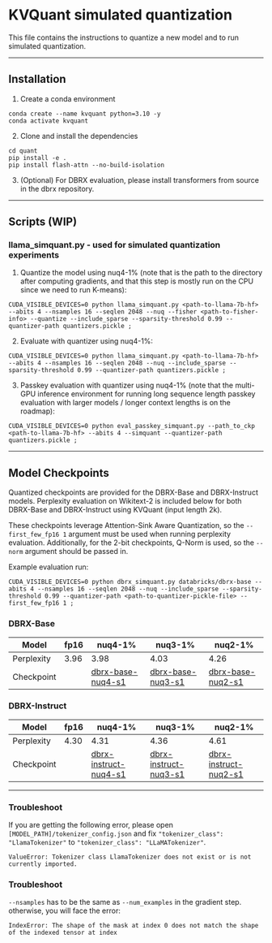 # KVQuant simulated quantization

This file contains the instructions to quantize a new model and to run simulated quantization.

---

## Installation

1. Create a conda environment
```
conda create --name kvquant python=3.10 -y
conda activate kvquant
```

2. Clone and install the dependencies
```
cd quant
pip install -e .
pip install flash-attn --no-build-isolation
```

3. (Optional) For DBRX evaluation, please install transformers from source in the dbrx repository.

---
## Scripts (WIP)

### llama_simquant.py - used for simulated quantization experiments

1. Quantize the model using nuq4-1% (note that <path-to-fisher-info> is the path to the directory after computing gradients, and that this step is mostly run on the CPU since we need to run K-means):
```
CUDA_VISIBLE_DEVICES=0 python llama_simquant.py <path-to-llama-7b-hf> --abits 4 --nsamples 16 --seqlen 2048 --nuq --fisher <path-to-fisher-info> --quantize --include_sparse --sparsity-threshold 0.99 --quantizer-path quantizers.pickle ;
```

2. Evaluate with quantizer using nuq4-1%:
```
CUDA_VISIBLE_DEVICES=0 python llama_simquant.py <path-to-llama-7b-hf> --abits 4 --nsamples 16 --seqlen 2048 --nuq --include_sparse --sparsity-threshold 0.99 --quantizer-path quantizers.pickle ;
```

3. Passkey evaluation with quantizer using nuq4-1% (note that the multi-GPU inference environment for running long sequence length passkey evaluation with larger models / longer context lengths is on the roadmap):
```
CUDA_VISIBLE_DEVICES=0 python eval_passkey_simquant.py --path_to_ckp <path-to-llama-7b-hf> --abits 4 --simquant --quantizer-path quantizers.pickle ;
```

---

## Model Checkpoints

Quantized checkpoints are provided for the DBRX-Base and DBRX-Instruct models. Perplexity evaluation on Wikitext-2 is included below for both DBRX-Base and DBRX-Instruct using KVQuant (input length 2k). 

These checkpoints leverage Attention-Sink Aware Quantization, so the `--first_few_fp16 1` argument must be used when running perplexity evaluation. Additionally, for the 2-bit checkpoints, Q-Norm is used, so the `--norm` argument should be passed in.

Example evaluation run:

```
CUDA_VISIBLE_DEVICES=0 python dbrx_simquant.py databricks/dbrx-base --abits 4 --nsamples 16 --seqlen 2048 --nuq --include_sparse --sparsity-threshold 0.99 --quantizer-path <path-to-quantizer-pickle-file> --first_few_fp16 1 ;
```

### DBRX-Base

| Model |  fp16 | nuq4-1% | nuq3-1% |  nuq2-1% |
| -------- | -------- | -------- | -------- | -------- |
| Perplexity    |  3.96 | 3.98 | 4.03 | 4.26 | 
| Checkpoint | | [dbrx-base-nuq4-s1](https://huggingface.co/squeeze-ai-lab/dbrx-base-a4-s1) | [dbrx-base-nuq3-s1](https://huggingface.co/squeeze-ai-lab/dbrx-base-a3-s1) | [dbrx-base-nuq2-s1](https://huggingface.co/squeeze-ai-lab/dbrx-base-a2-s1) |

### DBRX-Instruct

| Model |  fp16 | nuq4-1% | nuq3-1% |  nuq2-1% |
| -------- | -------- | -------- | -------- | -------- |
| Perplexity    |  4.30 | 4.31 | 4.36 | 4.61 | 
| Checkpoint | | [dbrx-instruct-nuq4-s1](https://huggingface.co/squeeze-ai-lab/dbrx-instruct-a4-s1) | [dbrx-instruct-nuq3-s1](https://huggingface.co/squeeze-ai-lab/dbrx-instruct-a3-s1) | [dbrx-instruct-nuq2-s1](https://huggingface.co/squeeze-ai-lab/dbrx-instruct-a2-s1) |

---

### Troubleshoot
If you are getting the following error, please open `[MODEL_PATH]/tokenizer_config.json` and fix `"tokenizer_class": "LlamaTokenizer"` to `"tokenizer_class": "LLaMATokenizer"`.
```
ValueError: Tokenizer class LlamaTokenizer does not exist or is not currently imported.
```

### Troubleshoot
`--nsamples` has to be the same as `--num_examples` in the gradient step. otherwise, you will face the error:
```
IndexError: The shape of the mask at index 0 does not match the shape of the indexed tensor at index
```
